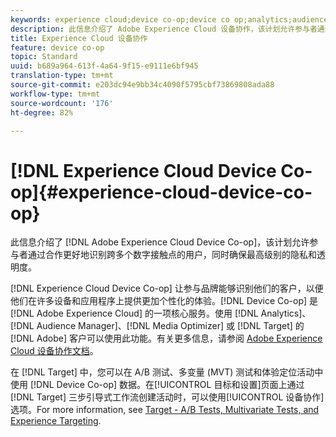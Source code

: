 ```yaml
---
keywords: experience cloud;device co-op;device co op;analytics;audience manager;aam;media optimizer;device graph
description: 此信息介绍了 Adobe Experience Cloud 设备协作，该计划允许参与者通过合作更好地识别跨多个数字接触点的用户，同时确保最高级别的隐私和透明度。
title: Experience Cloud 设备协作
feature: device co-op
topic: Standard
uuid: b689a964-613f-4a64-9f15-e9111e6bf945
translation-type: tm+mt
source-git-commit: e203dc94e9bb34c4090f5795cbf73869808ada88
workflow-type: tm+mt
source-wordcount: '176'
ht-degree: 82%

---
```



# [!DNL Experience Cloud Device Co-op]{#experience-cloud-device-co-op}

此信息介绍了 [!DNL Adobe Experience Cloud Device Co-op]，该计划允许参与者通过合作更好地识别跨多个数字接触点的用户，同时确保最高级别的隐私和透明度。

[!DNL Experience Cloud Device Co-op] 让参与品牌能够识别他们的客户，以便他们在许多设备和应用程序上提供更加个性化的体验。[!DNL Device Co-op] 是 [!DNL Adobe Experience Cloud] 的一项核心服务。使用 [!DNL Analytics]、[!DNL Audience Manager]、[!DNL Media Optimizer] 或 [!DNL Target] 的 [!DNL Adobe] 客户可以使用此功能。有关更多信息，请参阅 [Adobe Experience Cloud 设备协作文档](https://docs.adobe.com/content/help/en/device-co-op/using/home.html)。

在 [!DNL Target] 中，您可以在 A/B 测试、多变量 (MVT) 测试和体验定位活动中使用 [!DNL Device Co-op] 数据。在[!UICONTROL 目标和设置]页面上通过 [!DNL Target] 三步引导式工作流创建活动时，可以使用[!UICONTROL 设备协作]选项。For more information, see [Target - A/B Tests, Multivariate Tests, and Experience Targeting](https://docs.adobe.com/content/help/en/device-co-op/using/data/target.html).
